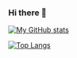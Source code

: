 ### Hi there 👋

[![My GitHub stats](https://github-readme-stats.vercel.app/api?username=EDMONDGIHOZO&hide=contribs,prs&show_icons=true&theme=radical&hide_title=true)](https://github.com/EDMONDGIHOZO/github-readme-stats)

[![Top Langs](https://github-readme-stats.vercel.app/api/top-langs/?username=EDMONDGIHOZO&layout=compact&langs_count=10)](https://github.com/EDMONDGIHOZO/github-readme-stats)

